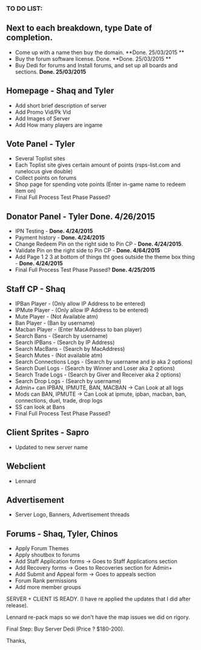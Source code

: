 ### TO DO LIST:

## Next to each breakdown, type Date of completion.

- Come up with a name then buy the domain. **Done. 25/03/2015 **
- Buy the forum software license. Done.  **Done. 25/03/2015 **
- Buy Dedi for forums and Install forums, and set up all boards and sections.  **Done. 25/03/2015**

## Homepage - Shaq and Tyler
 - Add short brief description of server
 - Add Promo Vid/Pk Vid
 - Add Images of Server
 - Add How many players are ingame

## Vote Panel - Tyler
 - Several Toplist sites
 - Each Toplist site gives certain amount of points (rsps-list.com and runelocus give double)
 - Collect points on forums
 - Shop page for spending vote points (Enter in-game name to redeem item on)
 - Final Full Process Test Phase Passed?

## Donator Panel - Tyler  **Done. 4/26/2015**
 - IPN Testing -  **Done. 4/24/2015**
 - Payment history -  **Done. 4/24/2015**
 - Change Redeem Pin on the right side to Pin CP -  **Done. 4/24/2015**.
 - Validate Pin on the right side to Pin CP -  **Done. 4/64/2015**
 - Add Page 1 2 3 at bottom of things tht goes outside the theme box thing -  **Done. 4/24/2015**
 - Final Full Process Test Phase Passed?  **Done. 4/25/2015**

## Staff CP - Shaq
 - IPBan Player - (Only allow IP Address to be entered)
 - IPMute Player - (Only allow IP Address to be entered)
 - Mute Player - (Not Available atm)
 - Ban Player - (Ban by username)
 - Macban Player - (Enter MacAddress to ban player)
 - Search Bans - (Search by username)
 - Search IPBans - (Search by IP Address)
 - Search MacBans - (Search by MacAddress)
 - Search Mutes - (Not available atm)
 - Search Connections Logs - (Search by username and ip aka 2 options)
 - Search Duel Logs - (Search by Winner and Loser aka 2 options)
 - Search Trade Logs - (Search by Giver and Receiver aka 2 options)
 - Search Drop Logs - (Search by username)
 - Admin+ can IPBAN, IPMUTE, BAN, MACBAN -> Can Look at all logs
 - Mods can BAN, IPMUTE -> Can Look at ipmute, ipban, macban, ban, connections, duel, trade, drop logs
 - SS can look at Bans
 - Final Full Process Test Phase Passed?

## Client Sprites - Sapro
 - Updated to new server name

## Webclient
 - Lennard

## Advertisement
 - Server Logo, Banners, Advertisement threads

## Forums - Shaq, Tyler, Chinos
 - Apply Forum Themes
 - Apply shoutbox to forums
 - Add Staff Application forms -> Goes to Staff Applications section
 - Add Recovery forms -> Goes to Recoveries section for Admin+
 - Add Submit and Appeal form -> Goes to appeals section
 - Forum Rank permissions
 - Add more member groups


SERVER + CLIENT IS READY. (I have re applied the updates that I did after release).

Lennard re-pack maps so we don't have the map issues we did on rigory.

Final Step: Buy Server Dedi (Price ? $180-200). 

Thanks,
